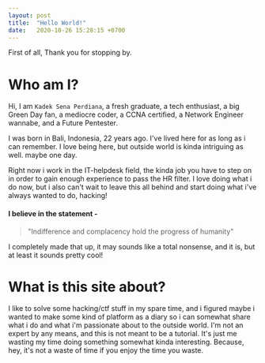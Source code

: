 ```yaml
---
layout: post
title:  "Hello World!"
date:   2020-10-26 15:28:15 +0700
---
```

First of all, Thank you for stopping by.

# Who am I?
Hi, I am `Kadek Sena Perdiana`, a fresh graduate, a tech enthusiast, a big Green Day fan, a mediocre coder, a CCNA certified, a Network Engineer wannabe, and a Future Pentester.

I was born in Bali, Indonesia, 22 years ago. I've lived here for as long as i can remember. I love being here, but outside world is kinda intriguing as well. maybe one day.

Right now i work in the IT-helpdesk field, the kinda job you have to step on in order to gain enough experience to pass the HR filter. I love doing what i do now, but i also can't wait to leave this all behind and start doing what i've always wanted to do, hacking!


#### I believe in the statement -
> "Indifference and complacency hold the progress of humanity"

I completely made that up, it may sounds like a total nonsense, and it is, but at least it sounds pretty cool!


# What is this site about?
I like to solve some hacking/ctf stuff in my spare time, and i figured maybe i wanted to make some kind of platform as a diary so i can somewhat share what i do and what i'm passionate about to the outside world. I'm not an expert by any means, and this is not meant to be a tutorial. It's just me wasting my time doing something somewhat kinda interesting.
Because, hey, it's not a waste of time if you enjoy the time you waste.